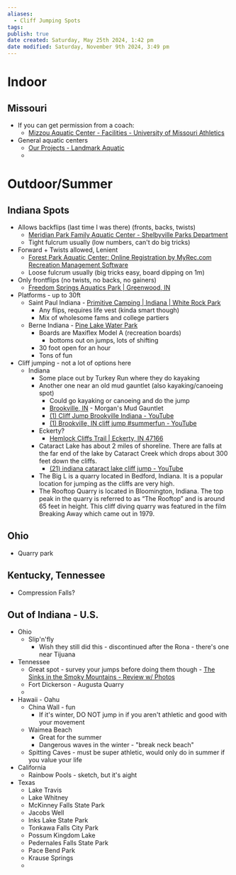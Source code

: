 ```yaml
---
aliases:
  - Cliff Jumping Spots
tags: 
publish: true
date created: Saturday, May 25th 2024, 1:42 pm
date modified: Saturday, November 9th 2024, 3:49 pm
---
```


# Indoor

## Missouri

- If you can get permission from a coach:
	- [Mizzou Aquatic Center - Facilities - University of Missouri Athletics](https://mutigers.com/facilities/mizzou-aquatic-center/12)
- General aquatic centers
	- [Our Projects - Landmark Aquatic](https://landmarkaquatic.com/our-projects/)
	- 

# Outdoor/Summer

## Indiana Spots

- Allows backflips (last time I was there) (fronts, backs, twists)
	- [Meridian Park Family Aquatic Center - Shelbyville Parks Department](https://www.shelbyparks.com/parks/meridian-street-aquatic-facilitty/) 
	- Tight fulcrum usually (low numbers, can't do big tricks)
- Forward + Twists allowed, Lenient
	- [Forest Park Aquatic Center: Online Registration by MyRec.com Recreation Management Software](https://forestparkpool.myrec.com/info/default.aspx)
	- Loose fulcrum usually (big tricks easy, board dipping on 1m)
- Only frontflips (no twists, no backs, no gainers)
	- [Freedom Springs Aquatics Park | Greenwood, IN](https://www.greenwood.in.gov/division/blocks.php?structureid=21) 
- Platforms - up to 30ft
	- Saint Paul Indiana -  [Primitive Camping | Indiana | White Rock Park](https://www.whiterockpark.com/) 
		- Any flips, requires life vest (kinda smart though)
		- Mix of wholesome fams and college partiers
	- Berne Indiana - [Pine Lake Water Park](https://pinelakewaterpark.com/) 
		- Boards are Maxiflex Model A (recreation boards) 
			- bottoms out on jumps, lots of shifting
		- 30 foot open for an hour
		- Tons of fun
- Cliff jumping - not a lot of options here
	- Indiana
		- Some place out by Turkey Run where they do kayaking
		- Another one near an old mud gauntlet (also kayaking/canoeing spot) 
			- Could go kayaking or canoeing and do the jump
			- [Brookville, IN](https://www.morganscanoe.com/brookville/) - Morgan's Mud Gauntlet
			- [(1) Cliff Jump Brookville Indiana - YouTube](https://www.youtube.com/watch?v=eeIDcKfHmY8) 
			- [(1) Brookville, IN cliff jump #summerfun - YouTube](https://www.youtube.com/watch?v=hhgY7wsRgmI) 
		- Eckerty?
			- [Hemlock Cliffs Trail | Eckerty, IN 47166](https://www.gosoin.com/listing/hemlock-cliffs-trail/2880/)
		- Cataract Lake has about 2 miles of shoreline. There are falls at the far end of the lake by Cataract Creek which drops about 300 feet down the cliffs.
			- [(21) indiana cataract lake cliff jump - YouTube](https://www.youtube.com/results?search_query=indiana+cataract+lake+cliff+jump) 
		- The Big L is a quarry located in Bedford, Indiana. It is a popular location for jumping as the cliffs are very high.
		- The Rooftop Quarry is located in Bloomington, Indiana. The top peak in the quarry is referred to as “The Rooftop” and is around 65 feet in height. This cliff diving quarry was featured in the film Breaking Away which came out in 1979.

## Ohio

- Quarry park

## Kentucky, Tennessee 

- Compression Falls?

## Out of Indiana - U.S.

- Ohio
	- Slip'n'fly
		- Wish they still did this - discontinued after the Rona - there's one near Tijuana
- Tennessee 
	- Great spot - survey your jumps before doing them though - [The Sinks in the Smoky Mountains - Review w/ Photos](https://smokymountains.com/park/things-to-do/the-sinks) 
	- Fort Dickerson - Augusta Quarry
	- 
- Hawaii - Oahu
	- China Wall - fun
		- If it's winter, DO NOT jump in if you aren't athletic and good with your movement
	- Waimea Beach
		- Great for the summer
		- Dangerous waves in the winter - "break neck beach"
	- Spitting Caves - must be super athletic, would only do in summer if you value your life
- California
	- Rainbow Pools - sketch, but it's aight
- Texas
	- Lake Travis
	- Lake Whitney
	- McKinney Falls State Park
	- Jacobs Well
	- Inks Lake State Park
	- Tonkawa Falls City Park
	- Possum Kingdom Lake
	- Pedernales Falls State Park
	- Pace Bend Park
	- Krause Springs
	- 